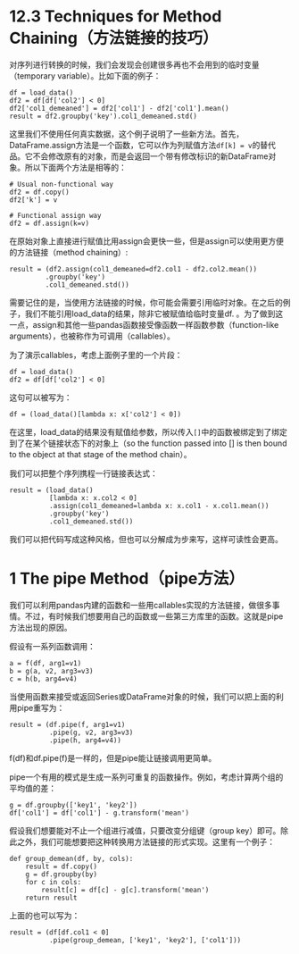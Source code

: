 
# 12.3 Techniques for Method Chaining（方法链接的技巧）

对序列进行转换的时候，我们会发现会创建很多再也不会用到的临时变量（temporary variable）。比如下面的例子：

    df = load_data()
    df2 = df[df['col2'] < 0]
    df2['col1_demeaned'] = df2['col1'] - df2['col1'].mean()
    result = df2.groupby('key').col1_demeaned.std()
    
这里我们不使用任何真实数据，这个例子说明了一些新方法。首先，DataFrame.assign方法是一个函数，它可以作为列赋值方法`df[k] = v`的替代品。它不会修改原有的对象，而是会返回一个带有修改标识的新DataFrame对象。所以下面两个方法是相等的：

    # Usual non-functional way 
    df2 = df.copy() 
    df2['k'] = v

    # Functional assign way 
    df2 = df.assign(k=v)

在原始对象上直接进行赋值比用assign会更快一些，但是assign可以使用更方便的方法链接（method chaining）:

    result = (df2.assign(col1_demeaned=df2.col1 - df2.col2.mean())
             .groupby('key')
             .col1_demeaned.std())

需要记住的是，当使用方法链接的时候，你可能会需要引用临时对象。在之后的例子，我们不能引用load_data的结果，除非它被赋值给临时变量df. 。为了做到这一点，assign和其他一些pandas函数接受像函数一样函数参数（function-like arguments），也被称作为可调用（callables）。

为了演示callables，考虑上面例子里的一个片段：

    df = load_data() 
    df2 = df[df['col2'] < 0]

这句可以被写为：

    df = (load_data()[lambda x: x['col2'] < 0])

在这里，load_data的结果没有赋值给参数，所以传入`[]`中的函数被绑定到了绑定到了在某个链接状态下的对象上（so the function passed into [] is then bound to the object at that stage of the method chain）。

我们可以把整个序列携程一行链接表达式：

    result = (load_data()
              [lambda x: x.col2 < 0]
              .assign(col1_demeaned=lambda x: x.col1 - x.col1.mean())
              .groupby('key')
              .col1_demeaned.std())

我们可以把代码写成这种风格，但也可以分解成为步来写，这样可读性会更高。

# 1 The pipe Method（pipe方法）

我们可以利用pandas内建的函数和一些用callables实现的方法链接，做很多事情。不过，有时候我们想要用自己的函数或一些第三方库里的函数。这就是pipe方法出现的原因。

假设有一系列函数调用：

    a = f(df, arg1=v1) 
    b = g(a, v2, arg3=v3) 
    c = h(b, arg4=v4)
    
当使用函数来接受或返回Series或DataFrame对象的时候，我们可以把上面的利用pipe重写为：

    result = (df.pipe(f, arg1=v1)
              .pipe(g, v2, arg3=v3) 
              .pipe(h, arg4=v4))

f(df)和df.pipe(f)是一样的，但是pipe能让链接调用更简单。

pipe一个有用的模式是生成一系列可重复的函数操作。例如，考虑计算两个组的平均值的差：

    g = df.groupby(['key1', 'key2']) 
    df['col1'] = df['col1'] - g.transform('mean')
    
假设我们想要能对不止一个组进行减值，只要改变分组键（group key）即可。除此之外，我们可能想要把这种转换用方法链接的形式实现。这里有一个例子：

    def group_demean(df, by, cols):
        result = df.copy() 
        g = df.groupby(by) 
        for c in cols:
            result[c] = df[c] - g[c].transform('mean') 
        return result
        
上面的也可以写为：

    result = (df[df.col1 < 0] 
              .pipe(group_demean, ['key1', 'key2'], ['col1']))

